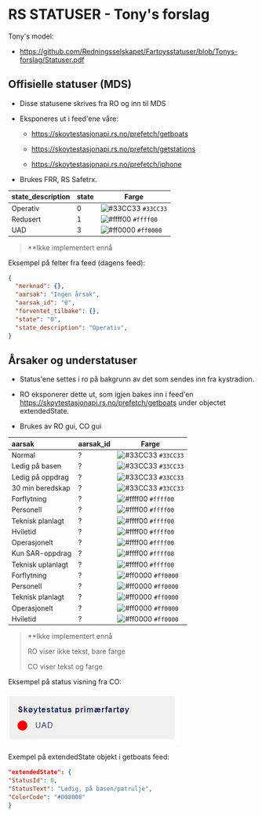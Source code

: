 # RS STATUSER - Tony's forslag

Tony's model:
- https://github.com/Redningsselskapet/Fartoysstatuser/blob/Tonys-forslag/Statuser.pdf

## Offisielle statuser (MDS)

- Disse statusene skrives fra RO og inn til MDS

- Eksponeres ut i feed'ene våre:  
  
  - https://skoytestasjonapi.rs.no/prefetch/getboats
  
  - https://skoytestasjonapi.rs.no/prefetch/getstations
  
  - https://skoytestasjonapi.rs.no/prefetch/iphone

- Brukes FRR, RS Safetrx.

| state_description              | state | Farge                                         |
| ----------------- | ---- | --------------------------------------------- |
| Operativ          | 0    | ![#33CC33](https://via.placeholder.com/15/33CC33/000000?text=+) `#33CC33`  | 
| Redusert          | 1    | ![#ffff00](https://via.placeholder.com/15/ffff00/000000?text=+) `#ffff00`  | 
| UAD               | 3    | ![#ff0000](https://via.placeholder.com/15/ff0000/000000?text=+) `#ff0000`  | 


>**Ikke implementert ennå

Eksempel på felter fra feed (dagens feed):
```json
{
  "merknad": {},
  "aarsak": "Ingen årsak",
  "aarsak_id": "0",
  "forventet_tilbake": {},
  "state": "0",
  "state_description": "Operativ",
}
```


## Årsaker og understatuser

- Status'ene settes i ro på bakgrunn av det som sendes inn fra kystradion.

- RO eksponerer dette ut, som igjen bakes inn i feed'en https://skoytestasjonapi.rs.no/prefetch/getboats under objectet extendedState.

- Brukes av RO gui, CO gui 

| aarsak              | aarsak_id | Farge                                         |
|:------------------------ | ---- | --------------------------------------------- |
| Normal                   | ?    | ![#33CC33](https://via.placeholder.com/15/33CC33/000000?text=+) `#33CC33` |
| Ledig på basen           | ?    | ![#33CC33](https://via.placeholder.com/15/33CC33/000000?text=+) `#33CC33` |
| Ledig på oppdrag         | ?    | ![#33CC33](https://via.placeholder.com/15/33CC33/000000?text=+) `#33CC33` |
| 30 min beredskap         | ?    | ![#33CC33](https://via.placeholder.com/15/33CC33/000000?text=+) `#33CC33` |
| Forflytning              | ?    | ![#ffff00](https://via.placeholder.com/15/ffff00/000000?text=+) `#ffff00` |
| Personell                | ?    | ![#ffff00](https://via.placeholder.com/15/ffff00/000000?text=+) `#ffff00` |
| Teknisk planlagt         | ?    | ![#ffff00](https://via.placeholder.com/15/ffff00/000000?text=+) `#ffff00` |
| Hviletid                 | ?    | ![#ffff00](https://via.placeholder.com/15/ffff00/000000?text=+) `#ffff00` |
| Operasjonelt             | ?    | ![#ffff00](https://via.placeholder.com/15/ffff00/000000?text=+) `#ffff00` |
| Kun SAR-oppdrag          | ?    | ![#ffff00](https://via.placeholder.com/15/ffff00/000000?text=+) `#ffff00` |
| Teknisk uplanlagt        | ?    | ![#ffff00](https://via.placeholder.com/15/ffff00/000000?text=+) `#ffff00` |
| Forflytning              | ?    | ![#ff0000](https://via.placeholder.com/15/ff0000/000000?text=+) `#ff0000` |
| Personell                | ?    | ![#ff0000](https://via.placeholder.com/15/ff0000/000000?text=+) `#ff0000` |
| Teknisk planlagt         | ?    | ![#ff0000](https://via.placeholder.com/15/ff0000/000000?text=+) `#ff0000` |
| Operasjonelt             | ?    | ![#ff0000](https://via.placeholder.com/15/ff0000/000000?text=+) `#ff0000` |
| Hviletid                 | ?    | ![#ff0000](https://via.placeholder.com/15/ff0000/000000?text=+) `#ff0000` |

> **Ikke implementert ennå
>
> 
> RO viser ikke tekst, bare farge
> 
> CO viser tekst og farge



Eksempel på status visning fra CO:

![](https://github.com/Redningsselskapet/Fartoysstatuser/blob/main/img/co.PNG)



Exempel på extendedState objekt i getboats feed:

```json
"extendedState": {
"StatusId": 0,
"StatusText": "Ledig, på basen/patrulje",
"ColorCode": "#008000"
}
```


